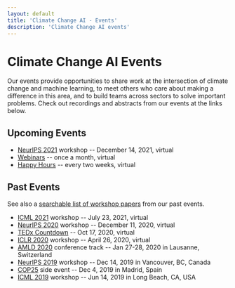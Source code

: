 ```yaml
---
layout: default
title: 'Climate Change AI - Events'
description: 'Climate Change AI events'
---
```


# Climate Change AI Events

Our events provide opportunities to share work at the intersection of climate change and machine learning, to meet others who care about making a difference in this area, and to build teams across sectors to solve important problems. Check out recordings and abstracts from our events at the links below.

## Upcoming Events

* [NeurIPS 2021](/events/neurips2021) workshop -- December 14, 2021, virtual
* [Webinars](/webinars) -- once a month, virtual
* [Happy Hours](/events/happy_hour) -- every two weeks, virtual

## Past Events

See also a [searchable list of workshop papers](/papers) from our past events.

* [ICML 2021](/events/icml2021) workshop -- July 23, 2021, virtual
* [NeurIPS 2020](/events/neurips2020) workshop -- December 11, 2020, virtual
* [TEDx Countdown](/events/tedx) -- Oct 17, 2020, virtual
* [ICLR 2020](/events/iclr2020) workshop -- April 26, 2020, virtual
* [AMLD 2020](/events/amld2020) conference track -- Jan 27-28, 2020 in Lausanne, Switzerland
* [NeurIPS 2019](/events/neurips2019) workshop -- Dec 14, 2019 in Vancouver, BC, Canada
* [COP25](/events/cop25) side event -- Dec 4, 2019 in Madrid, Spain
* [ICML 2019](/events/icml2019) workshop -- Jun 14, 2019 in Long Beach, CA, USA
